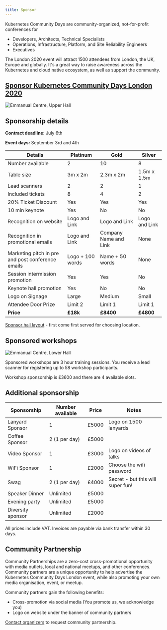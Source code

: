 ```yaml
---
title: Sponsor
---
```


Kubernetes Community Days are community-organized, not-for-profit conferences for

   * Developers, Architects, Technical Specialists
   * Operations, Infrastructure, Platform, and Site Reliability Engineers
   * Executives

The London 2020 event will attract 1500 attendees from London, the UK, Europe and globally. It's a great way to raise awareness across the Kubernetes and cloud native ecosystem, as well as support the community.

## [Sponsor Kubernetes Community Days London 2020](https://form.jotform.com/200432186845050)

![Emmanual Centre, Upper Hall](https://images.squarespace-cdn.com/content/v1/5bf7dd8775f9ee8d5a2783c7/1542973505321-4JFHAY0I0EYXVHTBIMQJ/ke17ZwdGBToddI8pDm48kDCUkWATuGt6znLiRApwHYxZw-zPPgdn4jUwVcJE1ZvWQUxwkmyExglNqGp0IvTJZUJFbgE-7XRK3dMEBRBhUpy_rfsz2m03nseFLnJOsdshZO2Q1byn5TEbeFJufCPTiLRAOCtAt559iEboZGAVP-8/upper-hall.jpg)

## Sponsorship details

**Contract deadline:** July 6th

**Event days:** September 3rd and 4th


Details                           | Platinum | Gold      | Silver
----------------------------------|----------|-----------|----------
Number available                  | 2        | 10        | 8
Table size                        | 3m x 2m  | 2.3m x 2m | 1.5m x 1.5m
Lead scanners                     | 2        | 2         | 1
Included tickets                  | 8        | 4         | 2
20% Ticket Discount               | Yes      | Yes       | Yes
10 min keynote                    | Yes      | No        | No
Recognition on website            | Logo and Link      | Logo and Link        | Logo and Link
Recognition in promotional emails | Logo and Link      | Company Name and Link        | None
Marketing pitch in pre and post conference emails | Logo + 100 words      | Name + 50 words        | None
Session intermission promotion    | Yes      | Yes        | No
Keynote hall promotion            | Yes      | No        | No
Logo on Signage                   | Large    | Medium    | Small
Attendee Door Prize               | Limit 2  | Limit 1   | Limit 1
**Price**                         | **£18k** | **£8400**  | **£4800**

[Sponsor hall layout](https://docs.google.com/presentation/d/1uuCvtOIM-isUd5aLQEhC6P6KSS0-93y2Q70kehqC3w4/edit#slide=id.g76a82254d0_1_0) - first come first served for choosing location.


## Sponsored workshops

![Emmanual Centre, Lower Hall](https://images.squarespace-cdn.com/content/v1/5bf7dd8775f9ee8d5a2783c7/1542973540805-1XNQZXXARIK6EL8BZY10/ke17ZwdGBToddI8pDm48kDCUkWATuGt6znLiRApwHYxZw-zPPgdn4jUwVcJE1ZvWQUxwkmyExglNqGp0IvTJZUJFbgE-7XRK3dMEBRBhUpy_rfsz2m03nseFLnJOsdshZO2Q1byn5TEbeFJufCPTiLRAOCtAt559iEboZGAVP-8/lower-hall.jpg)

Sponsored workshops are 3 hour training sessions. You receive a lead scanner for registering up to 58 workshop participants.

Workshop sponsorship is £3600 and there are 4 available slots.

## Additional sponsorship

Sponsorship       | Number available | Price | Notes
------------------|------------------|-------| ---------------------
Lanyard Sponsor   | 1                | £5000 | Logo on 1500 lanyards
Coffee Sponsor    | 2 (1 per day)    | £5000 |
Video Sponsor     | 1                | £3000 | Logo on videos of talks
WiFi Sponsor      | 1                | £2000 | Choose the wifi password
Swag              | 2 (1 per day)    | £4000 | Secret - but this will super fun!
Speaker Dinner    | Unlimited        | £5000 |
Evening party     | Unlimited        | £5000 |
Diversity sponsor | Unlimited        | £2000 |

All prices include VAT. Invoices are payable via bank transfer within 30 days.

## Community Partnership

Community Partnerships are a zero-cost cross-promotional opportunity with media outlets, local and national meetups, and other conferences. Community partners are a unique opportunity to help advertise the Kubernetes Community Days London event, while also promoting your own media organisation, event, or meetup.

Community partners gain the following benefits:

* Cross-promotion via social media (You promote us, we acknowledge you)
* Logo on website under the banner of community partners

[Contact organizers](mailto:organizers-london@kubernetescommunitydays.org) to request community partnership.
